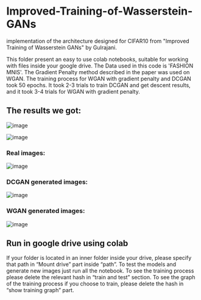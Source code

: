# Improved-Training-of-Wasserstein-GANs
implementation of the architecture designed for CIFAR10 from "Improved Training of Wasserstein GANs" by Gulrajani.

This folder present an easy to use colab notebooks, suitable for working with files inside your google drive.
The Data used in this code is 'FASHION MNIS'.
The Gradient Penalty method described in the paper was used on WGAN.
The training process for WGAN with gradient penalty and DCGAN took 50 epochs. It took 2-3 trials to train DCGAN and get descent results, and it took 3-4 trials for WGAN with gradient penalty.
## The results we got:
![image](https://user-images.githubusercontent.com/73498160/111076658-e47a3400-84f5-11eb-8aa9-be569cd6389c.png)

![image](https://user-images.githubusercontent.com/73498160/111076667-efcd5f80-84f5-11eb-8112-32fd5c310f1c.png)


### Real images:
![image](https://user-images.githubusercontent.com/73498160/111076735-3327ce00-84f6-11eb-82e4-8724005f1624.png)

### DCGAN generated images:
![image](https://user-images.githubusercontent.com/73498160/111076747-3f139000-84f6-11eb-89ac-be3a607f6113.png)

### WGAN generated images:
![image](https://user-images.githubusercontent.com/73498160/111076751-476bcb00-84f6-11eb-914d-4348f4bf0cac.png)



## Run in google drive using colab
If your folder is located in an inner folder inside your drive, please specify that path in “Mount drive” part inside “path”.
To test the models and generate new images just run all the notebook. 
To see the training process please delete the relevant hash in “train and test” section.
To see the graph of the training process if you choose to train, please delete the hash in “show training graph” part. 
